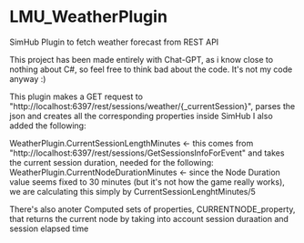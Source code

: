 # LMU_WeatherPlugin
SimHub Plugin to fetch weather forecast from REST API

This project has been made entirely with Chat-GPT, as i know close to nothing about C#, so feel free to think bad about the code. It's not my code anyway :)

This plugin makes a GET request to "http://localhost:6397/rest/sessions/weather/{_currentSession}", parses the json and creates all the corresponding properties inside SimHub
I also added the following:

WeatherPlugin.CurrentSessionLengthMinutes <- this comes from "http://localhost:6397/rest/sessions/GetSessionsInfoForEvent" and takes the current session duration, needed for the following:
WeatherPlugin.CurrentNodeDurationMinutes <- since the Node Duration value seems fixed to 30 minutes (but it's not how the game really works), we are calculating this simply by CurrentSessionLenghtMinutes/5

There's also anoter Computed sets of properties, CURRENTNODE_property, that returns the current node by taking into account session duraation and session elapsed time
